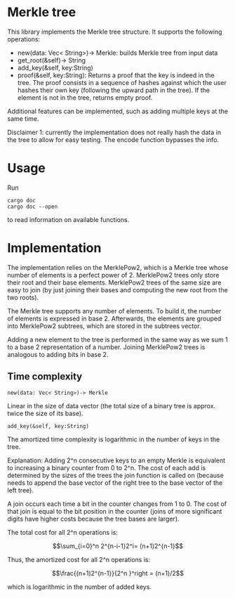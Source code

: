 <!-- Merkle tree -->
# Merkle tree
This library implements the Merkle tree structure. It supports the following operations:
* new(data: Vec< String>)-> Merkle: builds Merkle tree from input data
* get_root(&self)-> String
* add_key(&self, key:String)
* proof(&self, key:String): Returns a proof that the key is indeed in the tree. The proof consists in a sequence of hashes against which the user hashes their own key (following the upward path in the tree). If the element is not in the tree, returns empty proof. 

Additional features can be implemented, such as adding multiple keys at the same time. 

Disclaimer 1: currently the implementation does not really hash the data in the tree to allow for easy testing. The encode function bypasses the info. 

# Usage 
Run 
```
cargo doc
cargo doc --open 
```
to read information on available functions. 

# Implementation

The implementation relies on the MerklePow2, which is a Merkle tree whose number of elements is a perfect power of 2. MerklePow2 trees only store their root and their base elements. MerklePow2 trees of the same size are easy to join (by just joining their bases and computing the new root from the two roots).

The Merkle tree supports any number of elements. To build it, the number of elements is expressed in base 2. Afterwards, the elements are grouped into MerklePow2 subtrees, which are stored in the subtrees vector. 

Adding a new element to the tree is performed in the same way as we sum 1 to a base 2 representation of a number. Joining MerklePow2 trees is analogous to adding bits in base 2.

## Time complexity 
``
new(data: Vec< String>)-> Merkle
``

Linear in the size of data vector (the total size of a binary tree is approx. twice the size of its base).

``
add_key(&self, key:String)
``

The amortized time complexity is logarithmic in the number of keys in the tree. 

Explanation: Adding 2^n consecutive keys to an empty Merkle is equivalent to increasing a binary counter from 0 to 2^n. The cost of each add is determined by the sizes of the trees the join function is called on (because needs to append the base vector of the right tree to the base vector of the left tree). 

A join occurs each time a bit in the counter changes from 1 to 0. The cost of that join is equal to the bit position in the counter (joins of more significant digits have higher costs because the tree bases are larger).

The total cost for all 2^n operations is:
```math
\sum_{i=0}^n 2^{n-i-1}2^i= (n+1)2^{n-1}
```

Thus, the amortized cost for all 2^n operations is:
```math
\frac{(n+1)2^{n-1}}{2^n }^right = (n+1)/2
```

which is logarithmic in the number of added keys. 
